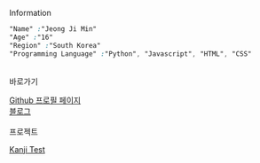 Information
<br>
```css
"Name" :"Jeong Ji Min"
"Age" :"16"
"Region" :"South Korea"
"Programming Language" :"Python", "Javascript", "HTML", "CSS"
```
<br>
바로가기
<br>

[Github 프로필 페이지](https://github.com/jeong-jimin-github)
<br>
[블로그](https://blog.jeong-jimin.com/)
<br><br>
프로젝트
<br>

[Kanji Test](https://github.com/jeong-jimin-github/kanji-test)
<br>
